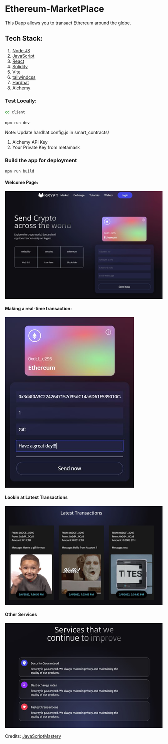 # Ethereum-MarketPlace
This Dapp allows you to transact Ethereum around the globe. 

## Tech Stack: 

1. [Node.JS](https://nodejs.org/en/)
2. [JavaScript](https://developer.mozilla.org/en-US/docs/Web/JavaScript)
3. [React](https://reactjs.org/)
4. [Solidity](https://soliditylang.org/)
5. [Vite](https://vitejs.dev/)
6. [tailwindcss](https://tailwindcss.com/)
7. [Hardhat](https://hardhat.org/)
8. [Alchemy](https://www.alchemy.com/)


### Test Locally: 
```bash
cd client

npm run dev
```

Note: Update hardhat.config.js in smart_contracts/

1. Alchemy API Key
2. Your Private Key from metamask

### Build the app for deployment

```bash
npm run build
```

#### Welcome Page: 
![alt](/web3.0/client/images/Welcome.JPG)

#### Making a real-time transaction: 
![alt](/web3.0/client/images/Transaction.JPG)

#### Lookin at Latest Transactions
![latest_transactions](/web3.0/client/images/Transactions.JPG)

#### Other Services
![services](/web3.0/client/images/Services.JPG)



Credits: [JavaScriptMastery](https://www.youtube.com/watch?v=Wn_Kb3MR_cU&ab_channel=JavaScriptMastery)